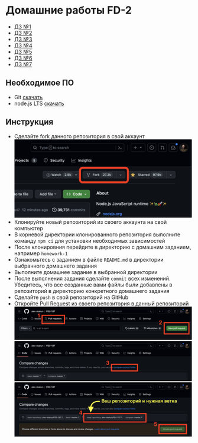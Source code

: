 Домашние работы FD-2
====================

- [ДЗ №1](./homework-1)
- [ДЗ №2](./homework-2)
- [ДЗ №3](./homework-3)
- [ДЗ №4](./homework-4)
- [ДЗ №5](./homework-5)
- [ДЗ №6](./homework-6)
- [ДЗ №7](./homework-7)

## Необходимое ПО

- Git [скачать](https://git-scm.com/downloads)
- node.js LTS [скачать](https://nodejs.org/ru)

## Инструкция

- Сделайте fork данного репозитория в свой аккаунт
  ![](./images/fork.png)
- Клонируйте новый репозиторий из своего аккаунта на свой компьютер
- В корневой директории клонированного репозитория выполните команду `npm ci` для установки необходимых зависимостей
- После клонировния перейдите в директорию с домашним заданием, например `homework-1`
- Ознакомьтесь с заданием в файле `README.md` в директории выбранного домашнего задания
- Выполните домашнее задание в выбранной директории
- После выполнения задания сделайте `commit` всех изменений. Убедитесь, что все созданные вами файлы были добавлены в репозиторий в директорию конкретного домашнего задания
- Сделайте `push` в свой репозиторий на GitHub
- Откройте Pull Request из своего репозитория в данный репозиторий
  ![](./images/pr.png)
  ![](./images/forks.png)
  ![](./images/branch.png)
